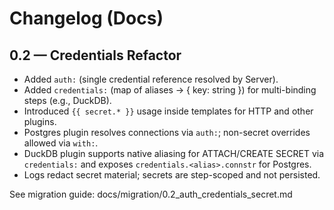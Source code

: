 # Changelog (Docs)

## 0.2 — Credentials Refactor

- Added `auth:` (single credential reference resolved by Server).
- Added `credentials:` (map of aliases → { key: string }) for multi-binding steps (e.g., DuckDB).
- Introduced `{{ secret.* }}` usage inside templates for HTTP and other plugins.
- Postgres plugin resolves connections via `auth:`; non-secret overrides allowed via `with:`.
- DuckDB plugin supports native aliasing for ATTACH/CREATE SECRET via `credentials:` and exposes `credentials.<alias>.connstr` for Postgres.
- Logs redact secret material; secrets are step-scoped and not persisted.

See migration guide: docs/migration/0.2_auth_credentials_secret.md

